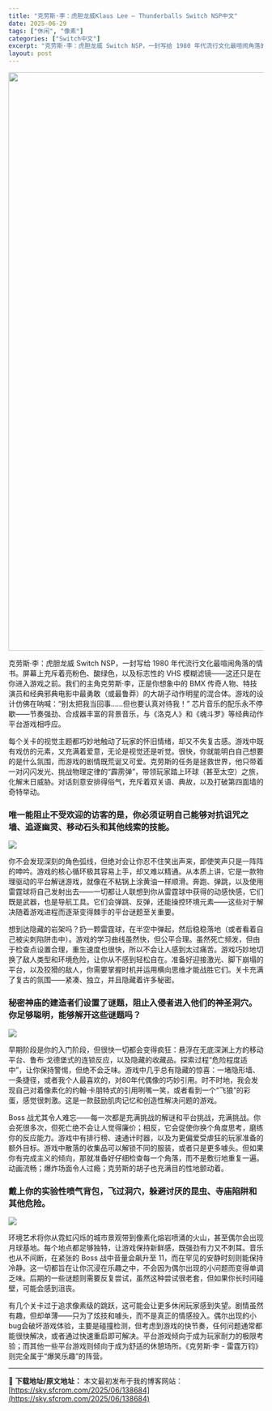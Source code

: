 ```yaml
---
title: "克劳斯·李：虎胆龙威Klaus Lee – Thunderballs Switch NSP中文"
date: 2025-06-29
tags: ["休闲", "像素"]
categories: ["Switch中文"]
excerpt: "克劳斯·李：虎胆龙威 Switch NSP，一封写给 1980 年代流行文化最喧闹角落的情书。屏幕上充斥着亮粉色、酸绿色，以及标志性的 VHS 模糊滤镜——这还只是在你进入游戏之前。我们的主角克劳斯·李，正是你想象中的 BMX 传奇人物、特技演员和经典邪典电影中最勇敢（或最鲁莽）的大胡子动作明星的混&hellip;"
layout: post
---
```


<img class="aligncenter size-full wp-image-138685" src="https://sky.sfcrom.com/wp-content/uploads/2025/06/2025062914544230.webp" alt="" width="700" height="1142" />

克劳斯·李：虎胆龙威 Switch NSP，一封写给 1980 年代流行文化最喧闹角落的情书。屏幕上充斥着亮粉色、酸绿色，以及标志性的 VHS 模糊滤镜——这还只是在你进入游戏之前。我们的主角克劳斯·李，正是你想象中的 BMX 传奇人物、特技演员和经典邪典电影中最勇敢（或最鲁莽）的大胡子动作明星的混合体。游戏的设计仿佛在呐喊：“别太把我当回事……但也要认真对待我！” 芯片音乐的配乐永不停歇——节奏强劲、合成器丰富的背景音乐，与《洛克人》和《魂斗罗》等经典动作平台游戏相呼应。

每个关卡的视觉主题都巧妙地触动了玩家的怀旧情绪，却又不失复古感。游戏中既有戏仿的元素，又充满着爱意，无论是视觉还是听觉。很快，你就能明白自己想要的是什么氛围，而游戏的剧情既荒诞又可爱。克劳斯的任务是拯救世界，他只带着一对闪闪发光、挑战物理定律的“霹雳弹”，带领玩家踏上环球（甚至太空）之旅，化解末日威胁。对话刻意安排得俗气，充斥着双关语、典故，以及打破第四面墙的奇特举动。
<h3>唯一能阻止不受欢迎的访客的是，你必须证明自己能够对抗诅咒之墙、追逐幽灵、移动石头和其他线索的技能。</h3>
<img src="https://img-eshop.cdn.nintendo.net/i/5473cf2ba7420c70ce8ecd1cb731fee98119412a1e0ba1c8362f9999474dde73.jpg?w=1000" />

你不会发现深刻的角色弧线，但绝对会让你忍不住笑出声来，即使笑声只是一阵阵的呻吟。游戏的核心循环极其容易上手，却又难以精通。从本质上讲，它是一款物理驱动的平台解谜游戏，就像在不粘锅上涂黄油一样顺滑。奔跑、弹跳，以及使用雷霆球将自己发射出去——一切都让人联想到你从雷霆球中获得的动感快感，它们既是武器，也是导航工具。它们会弹跳、反弹，还能操控环境元素——这些对于解决随着游戏进程而逐渐变得棘手的平台谜题至关重要。

想到达隐藏的岩架吗？扔一颗雷霆球，在半空中弹起，然后稳稳落地（或者看着自己被尖刺陷阱击中）。游戏的学习曲线虽然快，但公平合理。虽然死亡频发，但由于检查点设置合理，重生速度也很快，所以不会让人感到太过痛苦。游戏巧妙地切换了敌人类型和环境危险，让你从不感到轻松自在。准备好迎接激光、脚下崩塌的平台，以及狡猾的敌人，你需要掌握时机并运用横向思维才能战胜它们。关卡充满了复古的氛围——紧凑、独立，并且隐藏着许多秘密。
<h3>秘密神庙的建造者们设置了谜题，阻止入侵者进入他们的神圣洞穴。你足够聪明，能够解开这些谜题吗？</h3>
<img src="https://img-eshop.cdn.nintendo.net/i/016b7584d2cac0cd33bc7c4e5a6152b990093d103d5dcbe96f31dcffc1e37690.jpg?w=1000" />

早期阶段是你的入门阶段，但很快一切都会变得疯狂：悬浮在无底深渊上方的移动平台、鲁布·戈德堡式的连锁反应，以及隐藏的收藏品。探索过程“危险程度适中”，让你保持警惕，但绝不会乏味。游戏中几乎总有隐藏的惊喜：一堵隐形墙、一条捷径，或者我个人最喜欢的，对80年代偶像的巧妙引用。时不时地，我会发现自己对着像素化的约翰·卡朋特式的引用咧嘴一笑，或者看到一个“飞狼”的彩蛋，感觉很刺激。这是一款鼓励肌肉记忆和创造性解决问题的游戏。

Boss 战尤其令人难忘——每一次都是充满挑战的解谜和平台挑战，充满挑战。你会死很多次，但死亡绝不会让人觉得廉价；相反，它会促使你换个角度思考，磨练你的反应能力。游戏中有排行榜、速通计时器，以及为更偏爱受虐狂的玩家准备的额外目标。游戏中散落的收集品可以解锁不同的服装，或者只是更多噱头。但如果你有完成主义的倾向，那就准备好仔细检查每一个角落，而不是敷衍地重复一遍。动画流畅；爆炸场面令人过瘾；克劳斯的胡子也充满目的性地颤动着。
<h3>戴上你的实验性喷气背包，飞过洞穴，躲避讨厌的昆虫、寺庙陷阱和其他危险。</h3>
<img src="https://img-eshop.cdn.nintendo.net/i/9c9e0f88d73e5a81bc92782835d6c122205867002fc8679d9ae9f347f8dabe1b.jpg?w=1000" />

环境艺术将你从霓虹闪烁的城市景观带到像素化熔岩喷涌的火山，甚至偶尔会出现月球基地。每个地点都足够独特，让游戏保持新鲜感，既强劲有力又不刺耳。音乐也从不间断，在紧张的 Boss 战中音量会飙升至 11，而在罕见的安静时刻则能保持冷静。这一切都旨在让你沉浸在乐趣之中，不会因为偶尔出现的小问题而变得单调乏味。后期的一些谜题则需要反复尝试，虽然这种尝试很老套，但如果你长时间碰壁，可能会感到沮丧。

有几个关卡过于追求像素级的跳跃，这可能会让更多休闲玩家感到失望。剧情虽然有趣，但却单薄——只为了炫技和噱头，而不是真正的情感投入。偶尔出现的小bug会破坏游戏体验，主要是碰撞检测，但考虑到游戏的快节奏，任何问题通常都能很快解决，或者通过快速重启即可解决。平台游戏倾向于成为玩家耐力的极限考验；而其他一些平台游戏则倾向于成为舒适的休憩场所。《克劳斯·李 - 雷霆万钧》则完全属于“爆笑乐趣”的阵营。

---
📖 **下载地址/原文地址：** 本文最初发布于我的博客网站：[https://sky.sfcrom.com/2025/06/138684](https://sky.sfcrom.com/2025/06/138684)
